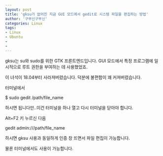 ```yaml
---
layout: post
title: 'gksu가 없어진 지금 GUI 모드에서 gedit로 시스템 파일을 편집하는 방법'
author: '구부신구부신'
categories: Linux
tags:
- Linux
- Ubuntu
-
- 
---
```



<script> location.href='https://cafe.naver.com/develoid/863355' ; </script>

<p>gksu는 su와 sudo를 위한 GTK 프론트엔드입니다. GUI 모드에서 특정 프로그램에 일시적으로 루트 권한을 부여하는 데 사용했었죠.&nbsp;</p>
<p>이 녀석이 18.04부터 사라져버렸습니다. 덕분에 불편함이 꽤 커져버렸습니다.&nbsp;</p>
터미널에서&nbsp;<p>$ sudo gedit /path/file_name</p>
<p>하시면 됩니다만..이건 터미널을 하나 열고 다시 터미널을 닫아야 합니다.&nbsp;</p>
<p>Alt+F2 키 누르신 다음</p>
<p>gedit admin:///path/file_name</p>
<p>하시면 gksu 사용과 동일하게 인증 창 뜨면서 파일 편집이 가능합니다.&nbsp;</p>
<p>물론 터미널에서도 사용이 가능합니다.</p>

